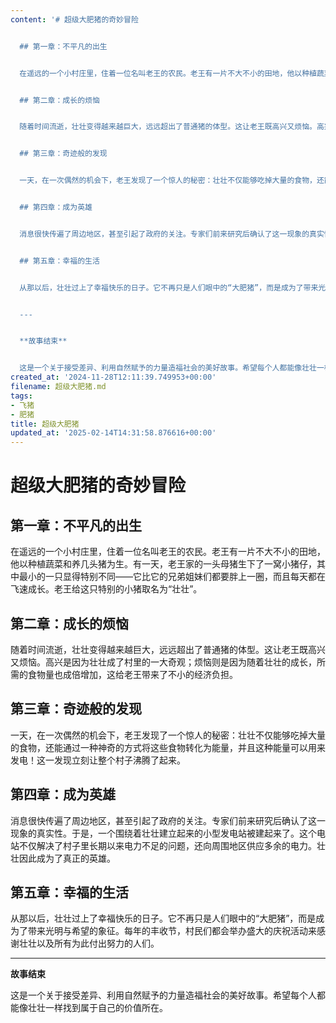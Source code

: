 ```yaml
---
content: '# 超级大肥猪的奇妙冒险


  ## 第一章：不平凡的出生


  在遥远的一个小村庄里，住着一位名叫老王的农民。老王有一片不大不小的田地，他以种植蔬菜和养几头猪为生。有一天，老王家的一头母猪生下了一窝小猪仔，其中最小的一只显得特别不同——它比它的兄弟姐妹们都要胖上一圈，而且每天都在飞速成长。老王给这只特别的小猪取名为“壮壮”。


  ## 第二章：成长的烦恼


  随着时间流逝，壮壮变得越来越巨大，远远超出了普通猪的体型。这让老王既高兴又烦恼。高兴是因为壮壮成了村里的一大奇观；烦恼则是因为随着壮壮的成长，所需的食物量也成倍增加，这给老王带来了不小的经济负担。


  ## 第三章：奇迹般的发现


  一天，在一次偶然的机会下，老王发现了一个惊人的秘密：壮壮不仅能够吃掉大量的食物，还能通过一种神奇的方式将这些食物转化为能量，并且这种能量可以用来发电！这一发现立刻让整个村子沸腾了起来。


  ## 第四章：成为英雄


  消息很快传遍了周边地区，甚至引起了政府的关注。专家们前来研究后确认了这一现象的真实性。于是，一个围绕着壮壮建立起来的小型发电站被建起来了。这个电站不仅解决了村子里长期以来电力不足的问题，还向周围地区供应多余的电力。壮壮因此成为了真正的英雄。


  ## 第五章：幸福的生活


  从那以后，壮壮过上了幸福快乐的日子。它不再只是人们眼中的“大肥猪”，而是成为了带来光明与希望的象征。每年的丰收节，村民们都会举办盛大的庆祝活动来感谢壮壮以及所有为此付出努力的人们。


  ---


  **故事结束**


  这是一个关于接受差异、利用自然赋予的力量造福社会的美好故事。希望每个人都能像壮壮一样找到属于自己的价值所在。'
created_at: '2024-11-28T12:11:39.749953+00:00'
filename: 超级大肥猪.md
tags:
- 飞猪
- 肥猪
title: 超级大肥猪
updated_at: '2025-02-14T14:31:58.876616+00:00'
---
```

# 超级大肥猪的奇妙冒险

## 第一章：不平凡的出生

在遥远的一个小村庄里，住着一位名叫老王的农民。老王有一片不大不小的田地，他以种植蔬菜和养几头猪为生。有一天，老王家的一头母猪生下了一窝小猪仔，其中最小的一只显得特别不同——它比它的兄弟姐妹们都要胖上一圈，而且每天都在飞速成长。老王给这只特别的小猪取名为“壮壮”。

## 第二章：成长的烦恼

随着时间流逝，壮壮变得越来越巨大，远远超出了普通猪的体型。这让老王既高兴又烦恼。高兴是因为壮壮成了村里的一大奇观；烦恼则是因为随着壮壮的成长，所需的食物量也成倍增加，这给老王带来了不小的经济负担。

## 第三章：奇迹般的发现

一天，在一次偶然的机会下，老王发现了一个惊人的秘密：壮壮不仅能够吃掉大量的食物，还能通过一种神奇的方式将这些食物转化为能量，并且这种能量可以用来发电！这一发现立刻让整个村子沸腾了起来。

## 第四章：成为英雄

消息很快传遍了周边地区，甚至引起了政府的关注。专家们前来研究后确认了这一现象的真实性。于是，一个围绕着壮壮建立起来的小型发电站被建起来了。这个电站不仅解决了村子里长期以来电力不足的问题，还向周围地区供应多余的电力。壮壮因此成为了真正的英雄。

## 第五章：幸福的生活

从那以后，壮壮过上了幸福快乐的日子。它不再只是人们眼中的“大肥猪”，而是成为了带来光明与希望的象征。每年的丰收节，村民们都会举办盛大的庆祝活动来感谢壮壮以及所有为此付出努力的人们。

---

**故事结束**

这是一个关于接受差异、利用自然赋予的力量造福社会的美好故事。希望每个人都能像壮壮一样找到属于自己的价值所在。